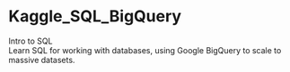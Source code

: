 # Kaggle_SQL_BigQuery
Intro to SQL <br>
Learn SQL for working with databases, using Google BigQuery to scale to massive datasets.

